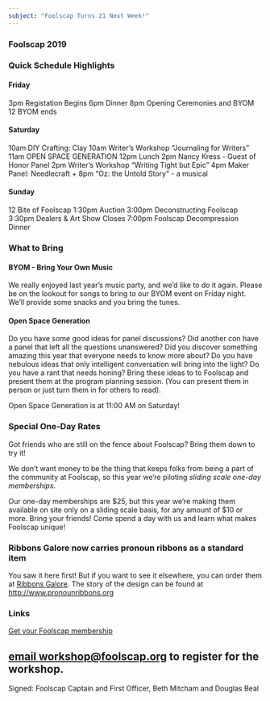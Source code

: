 ```yaml
---
subject: "Foolscap Turns 21 Next Week!"
---
```


### Foolscap 2019

### Quick Schedule Highlights

#### Friday
3pm Registation Begins
6pm Dinner
8pm Opening Ceremonies and BYOM
12   BYOM ends

#### Saturday
10am DIY Crafting: Clay
10am Writer’s Workshop “Journaling for Writers”
11am OPEN SPACE GENERATION
12pm Lunch
2pm Nancy Kress - Guest of Honor Panel
2pm Writer’s Workshop “Writing Tight but Epic”
4pm Maker Panel: Needlecraft +
8pm “Oz: the Untold Story” - a musical

#### Sunday
12  Bite of Foolscap
1:30pm Auction
3:00pm Deconstructing Foolscap
3:30pm Dealers & Art Show Closes
7:00pm Foolscap Decompression Dinner


### What to Bring

#### BYOM - Bring Your Own Music
We really enjoyed last year’s music party, and we’d like to do it again. Please be on the lookout for songs to bring to our BYOM event on Friday night. We’ll provide some snacks and you bring the tunes.

#### Open Space Generation

Do you have some good ideas for panel discussions? Did another con have a panel that left all the questions unanswered? Did you discover something amazing this year that everyone needs to know more about? Do you have nebulous ideas that only intelligent conversation will bring into the light? Do you have a rant that needs honing? Bring these ideas to to Foolscap and present them at the program planning session. (You can present them in person or just turn them in for others to read).

Open Space Generation is at 11:00 AM on Saturday!

### Special One-Day Rates

Got friends who are still on the fence about Foolscap? Bring them down to try it!

We don’t want money to be the thing that keeps folks from being a part of the community at Foolscap, so this year we’re piloting _sliding scale one-day memberships_.

Our one-day memberships are $25, but this year we’re making them available on site only on a sliding scale basis, for any amount of $10 or more. Bring your friends! Come spend a day with us and learn what makes Foolscap unique!

### Ribbons Galore now carries pronoun ribbons as a standard item

You saw it here first! But if you want to see it elsewhere, you can order them at [Ribbons Galore](https://www.ribbonsgalore.com/stock/badge-ribbons/pronoun-ribbons/73/45). The story of the design can be found at http://www.pronounribbons.org

### Links
[Get your Foolscap membership](https://www.foolscap.org/registration/)

[email workshop@foolscap.org](mailto:workshop@foolscap.org) to register for the workshop.
---

Signed: Foolscap Captain and First Officer, Beth Mitcham and Douglas Beal

